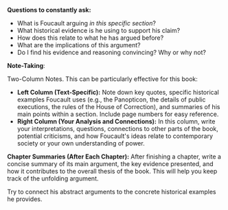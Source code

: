 **Questions to constantly ask:**

- What is Foucault arguing _in this specific section_?
- What historical evidence is he using to support his claim?
- How does this relate to what he has argued before?
- What are the implications of this argument?
- Do I find his evidence and reasoning convincing? Why or why not?

**Note-Taking**:

Two-Column Notes. This can be particularly effective for this book:
- **Left Column (Text-Specific):** Note down key quotes, specific historical examples Foucault uses (e.g., the Panopticon, the details of public executions, the rules of the House of Correction), and summaries of his main points within a section. Include page numbers for easy reference.
- **Right Column (Your Analysis and Connections):** In this column, write your interpretations, questions, connections to other parts of the book, potential criticisms, and how Foucault's ideas relate to contemporary society or your own understanding of power.

**Chapter Summaries (After Each Chapter):** After finishing a chapter, write a concise summary of its main argument, the key evidence presented, and how it contributes to the overall thesis of the book. This will help you keep track of the unfolding argument.

Try to connect his abstract arguments to the concrete historical examples he provides.